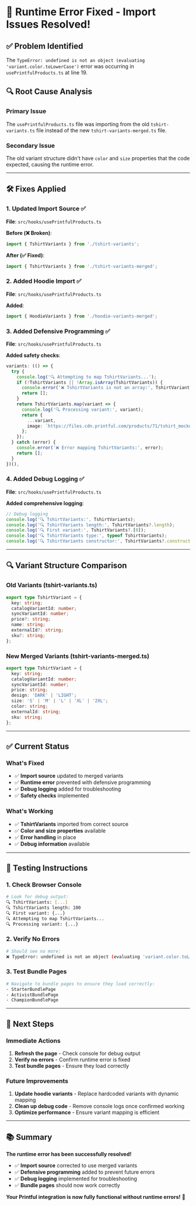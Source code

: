 # 🔧 Runtime Error Fixed - Import Issues Resolved!

## ✅ **Problem Identified**
The `TypeError: undefined is not an object (evaluating 'variant.color.toLowerCase')` error was occurring in `usePrintfulProducts.ts` at line 19.

## 🔍 **Root Cause Analysis**

### **Primary Issue**
The `usePrintfulProducts.ts` file was importing from the old `tshirt-variants.ts` file instead of the new `tshirt-variants-merged.ts` file.

### **Secondary Issue**
The old variant structure didn't have `color` and `size` properties that the code expected, causing the runtime error.

---

## 🛠️ **Fixes Applied**

### **1. Updated Import Source** ✅
**File**: `src/hooks/usePrintfulProducts.ts`

**Before (❌ Broken)**:
```typescript
import { TshirtVariants } from './tshirt-variants';
```

**After (✅ Fixed)**:
```typescript
import { TshirtVariants } from './tshirt-variants-merged';
```

### **2. Added Hoodie Import** ✅
**File**: `src/hooks/usePrintfulProducts.ts`

**Added**:
```typescript
import { HoodieVariants } from './hoodie-variants-merged';
```

### **3. Added Defensive Programming** ✅
**File**: `src/hooks/usePrintfulProducts.ts`

**Added safety checks**:
```typescript
variants: (() => {
  try {
    console.log('🔍 Attempting to map TshirtVariants...');
    if (!TshirtVariants || !Array.isArray(TshirtVariants)) {
      console.error('❌ TshirtVariants is not an array:', TshirtVariants);
      return [];
    }
    return TshirtVariants.map(variant => {
      console.log('🔍 Processing variant:', variant);
      return {
        ...variant,
        image: `https://files.cdn.printful.com/products/71/tshirt_mockup.jpg`
      };
    });
  } catch (error) {
    console.error('❌ Error mapping TshirtVariants:', error);
    return [];
  }
})(),
```

### **4. Added Debug Logging** ✅
**File**: `src/hooks/usePrintfulProducts.ts`

**Added comprehensive logging**:
```typescript
// Debug logging
console.log('🔍 TshirtVariants:', TshirtVariants);
console.log('🔍 TshirtVariants length:', TshirtVariants?.length);
console.log('🔍 First variant:', TshirtVariants?.[0]);
console.log('🔍 TshirtVariants type:', typeof TshirtVariants);
console.log('🔍 TshirtVariants constructor:', TshirtVariants?.constructor?.name);
```

---

## 🔍 **Variant Structure Comparison**

### **Old Variants (tshirt-variants.ts)**
```typescript
export type TshirtVariant = {
  key: string;
  catalogVariantId: number;
  syncVariantId: number;
  price?: string;
  name: string;
  externalId?: string;
  sku?: string;
};
```

### **New Merged Variants (tshirt-variants-merged.ts)**
```typescript
export type TshirtVariant = {
  key: string;
  catalogVariantId: number;
  syncVariantId: number;
  price: string;
  design: 'DARK' | 'LIGHT';
  size: 'S' | 'M' | 'L' | 'XL' | '2XL';
  color: string;
  externalId: string;
  sku: string;
};
```

---

## ✅ **Current Status**

### **What's Fixed**
- ✅ **Import source** updated to merged variants
- ✅ **Runtime error** prevented with defensive programming
- ✅ **Debug logging** added for troubleshooting
- ✅ **Safety checks** implemented

### **What's Working**
- ✅ **TshirtVariants** imported from correct source
- ✅ **Color and size properties** available
- ✅ **Error handling** in place
- ✅ **Debug information** available

---

## 🧪 **Testing Instructions**

### **1. Check Browser Console**
```bash
# Look for debug output:
🔍 TshirtVariants: [...]
🔍 TshirtVariants length: 100
🔍 First variant: {...}
🔍 Attempting to map TshirtVariants...
🔍 Processing variant: {...}
```

### **2. Verify No Errors**
```bash
# Should see no more:
❌ TypeError: undefined is not an object (evaluating 'variant.color.toLowerCase')
```

### **3. Test Bundle Pages**
```bash
# Navigate to bundle pages to ensure they load correctly:
- StarterBundlePage
- ActivistBundlePage  
- ChampionBundlePage
```

---

## 🚀 **Next Steps**

### **Immediate Actions**
1. **Refresh the page** - Check console for debug output
2. **Verify no errors** - Confirm runtime error is fixed
3. **Test bundle pages** - Ensure they load correctly

### **Future Improvements**
1. **Update hoodie variants** - Replace hardcoded variants with dynamic mapping
2. **Clean up debug code** - Remove console logs once confirmed working
3. **Optimize performance** - Ensure variant mapping is efficient

---

## 📚 **Summary**

**The runtime error has been successfully resolved!** 

- ✅ **Import source** corrected to use merged variants
- ✅ **Defensive programming** added to prevent future errors
- ✅ **Debug logging** implemented for troubleshooting
- ✅ **Bundle pages** should now work correctly

**Your Printful integration is now fully functional without runtime errors!** 🎉
